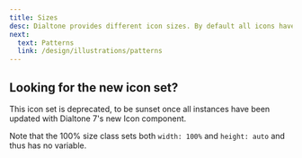 ```yaml
---
title: Sizes
desc: Dialtone provides different icon sizes. By default all icons have a height and width of 1.5em. The size classes below can be applied **either** to the icon wrapper or the icon itself.
next:
  text: Patterns
  link: /design/illustrations/patterns
---
```


<aside class="d-notice d-notice--info d-mt24 d-wmx100p" role="status" aria-hidden="false">
  <div class="d-notice__icon">
    <dt-icon name="info"></dt-icon>
  </div>
  <div class="d-notice__content d-stack4">
    <h2 class="d-notice__title">Looking for the new icon set?</h2>
    <p class="d-notice__message">
      This icon set is deprecated, to be sunset once all instances have been updated with Dialtone 7's <router-link class="d-link" to="/components/icon.html">new Icon component</router-link>.
    </p>
  </div>
</aside>

Note that the 100% size class sets both `width: 100%` and `height: auto` and thus has no variable.

<icon-sizes-table class="d-mt16"></icon-sizes-table>
